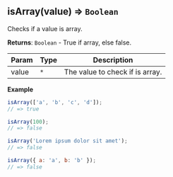 <a name="isArray"></a>

## isArray(value) ⇒ <code>Boolean</code>
Checks if a value is array.

**Returns**: <code>Boolean</code> - True if array, else false.  

| Param | Type | Description |
| --- | --- | --- |
| value | <code>\*</code> | The value to check if is array. |

**Example**  
```js
isArray(['a', 'b', 'c', 'd']);
// => true

isArray(100);
// => false

isArray('Lorem ipsum dolor sit amet');
// => false

isArray({ a: 'a', b: 'b' });
// => false
```
